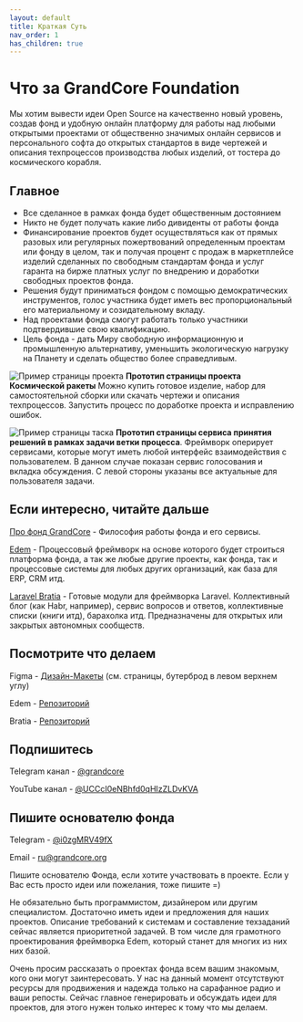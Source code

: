 ```yaml
---
layout: default
title: Краткая Суть
nav_order: 1
has_children: true
---
```


# Что за GrandCore Foundation
Мы хотим вывести идеи Open Source на качественно новый уровень, создав фонд и удобную онлайн платформу для работы над любыми открытыми проектами от общественно значимых онлайн сервисов и персонального софта до открытых стандартов в виде чертежей и описания техпроцессов производства любых изделий, от тостера до космического корабля.

## Главное
- Все сделанное в рамках фонда будет общественным достоянием 
- Никто не будет получать какие либо дивиденты от работы фонда
- Финансирование проектов будет осуществляться как от прямых разовых или регулярных пожертвований определенным проектам или фонду в целом, так и получая процент с продаж в маркетплейсе изделий сделанных по свободным стандартам фонда и услуг гаранта на бирже платных услуг по внедрению и доработки свободных проектов фонда. 
- Решения будут приниматься фондом с помощью демократических инструментов, голос участника будет иметь вес пропорциональный его материальному и созидательному вкладу.
- Над проектами фонда смогут работать только участники подтвердившие свою квалификацию.
- Цель фонда - дать Миру свободную информационную и промышленную альтернативу, уменьшить экологическую нагрузку на Планету и сделать общество более справедливым. 

![Пример страницы проекта](https://github.com/grandcore/grandcore.github.io/raw/master/img/index-01.png)
**Прототип страницы проекта Космической ракеты** Можно купить готовое изделие, набор для самостоятельной сборки или скачать чертежи и описания техпроцессов. Запустить процесс по доработке проекта и исправлению ошибок.

![Пример страницы таска](https://github.com/grandcore/grandcore.github.io/raw/master/img/index-02.jpg)
**Прототип страницы сервиса принятия решений в рамках задачи ветки процесса**. Фреймворк оперирует сервисами, которые могут иметь любой интерфейс взаимодействия с пользователем. В данном случае показан сервис голосования и вкладка обсуждения. С левой стороны указаны все актуальные для пользователя задачи.

## Если интересно, читайте дальше

[Про фонд GrandCore](https://grandcore.org/docs/01-about-grandcore/) - Философия работы фонда и его сервисы. 

[Edem](https://grandcore.org/docs/02-edem/) - Процессовый фреймворк на основе которого будет строиться платформа фонда, а так же любые другие проекты, как фонда, так и процессовые системы для любых других организаций, как база для ERP, CRM итд. 

[Laravel Bratia](https://grandcore.org/docs/03-bratia/) - Готовые модули для фреймворка Laravel. Коллективный блог (как Habr, например), сервис вопросов и ответов, коллективные списки (книги итд), барахолка итд. Предназначены для открытых или закрытых автономных сообществ.    

## Посмотрите что делаем
Figma - [Дизайн-Макеты](https://www.figma.com/file/bUGWimVYcB2JT1HXQtgJfa/11) (см. страницы, бутерброд в левом верхнем углу) 

Edem - [Репозиторий](https://github.com/grandcore/Edem)

Bratia - [Репозиторий](https://github.com/grandcore/Bratia)

## Подпишитесь
Telegram канал - [@grandcore](https://t.me/grandcore) 

YouTube канал - [@UCCcI0eNBhfd0qHIzZLDvKVA](https://www.youtube.com/channel/UCCcI0eNBhfd0qHIzZLDvKVA) 

## Пишите основателю фонда

Telegram - [@i0zgMRV49fX](https://t.me/i0zgMRV49fX)

Email - [ru@grandcore.org](mailto:ru@grandcore.org)

Пишите основателю Фонда, если хотите участвовать в проекте. 
Если у Вас есть просто идеи или пожелания, тоже пишите =) 

Не обязательно быть программистом, дизайнером или другим специалистом. Достаточно иметь идеи и предложения для наших проектов. Описание требований к системам и составление техзаданий сейчас является приоритетной задачей. В том числе для грамотного проектирования фреймворка Edem, который станет для многих из них них базой.

Очень просим рассказать о проектах фонда всем вашим знакомым, кого они могут заинтересовать. У нас на данный момент отсутствуют ресурсы для продвижения и надежда только на сарафанное радио и ваши репосты. Сейчас главное генерировать и обсуждать идеи для проектов, для этого нужен только интерес к тому что мы делаем.
